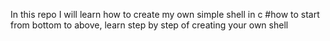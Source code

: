 In this repo I will learn how to create my own simple shell in c
#how to start from bottom to above, learn step by step of creating your own shell
